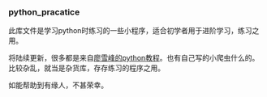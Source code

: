 ### python_pracatice

此库文件是学习python时练习的一些小程序，适合初学者用于进阶学习，练习之用。

将陆续更新，很多都是来自[廖雪峰的python教程](http://www.liaoxuefeng.com/wiki/001374738125095c955c1e6d8bb493182103fac9270762a000)。也有自己写的小爬虫什么的。比较杂乱，就当是杂货库，存存练习的程序之用。

如能帮助到有缘人，不甚荣幸。